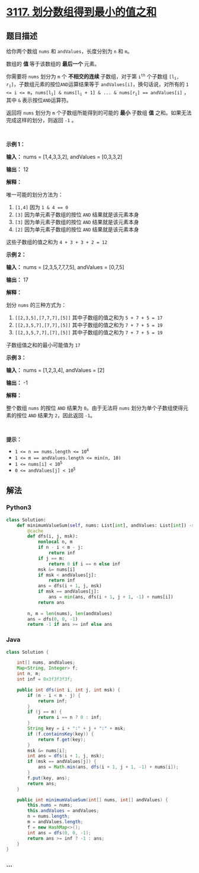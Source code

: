 # [3117. 划分数组得到最小的值之和](https://leetcode.cn/problems/minimum-sum-of-values-by-dividing-array)



## 题目描述

<!-- 这里写题目描述 -->

<p>给你两个数组 <code>nums</code> 和 <code>andValues</code>，长度分别为 <code>n</code> 和 <code>m</code>。</p>

<p>数组的 <strong>值 </strong>等于该数组的 <strong>最后一个 </strong>元素。</p>

<p>你需要将 <code>nums</code> 划分为 <code>m</code> 个 <strong>不相交的连续 </strong>子数组，对于第 <code>i<sup>th</sup></code> 个子数组 <code>[l<sub>i</sub>, r<sub>i</sub>]</code>，子数组元素的按位<code>AND</code>运算结果等于 <code>andValues[i]</code>，换句话说，对所有的 <code>1 &lt;= i &lt;= m</code>，<code>nums[l<sub>i</sub>] &amp; nums[l<sub>i</sub> + 1] &amp; ... &amp; nums[r<sub>i</sub>] == andValues[i]</code> ，其中 <code>&amp;</code> 表示按位<code>AND</code>运算符。</p>

<p>返回将 <code>nums</code> 划分为 <code>m</code> 个子数组所能得到的可能的 <strong>最小 </strong>子数组 <strong>值</strong> 之和。如果无法完成这样的划分，则返回 <code>-1</code> 。</p>

<p>&nbsp;</p>

<p><strong class="example">示例 1：</strong></p>

<div class="example-block">
<p><strong>输入：</strong> <span class="example-io">nums = [1,4,3,3,2], andValues = [0,3,3,2]</span></p>

<p><strong>输出：</strong> <span class="example-io">12</span></p>

<p><strong>解释：</strong></p>

<p>唯一可能的划分方法为：</p>

<ol>
	<li><code>[1,4]</code> 因为 <code>1 &amp; 4 == 0</code></li>
	<li><code>[3]</code> 因为单元素子数组的按位 <code>AND</code> 结果就是该元素本身</li>
	<li><code>[3]</code> 因为单元素子数组的按位 <code>AND</code> 结果就是该元素本身</li>
	<li><code>[2]</code> 因为单元素子数组的按位 <code>AND</code> 结果就是该元素本身</li>
</ol>

<p>这些子数组的值之和为 <code>4 + 3 + 3 + 2 = 12</code></p>
</div>

<p><strong class="example">示例 2：</strong></p>

<div class="example-block">
<p><strong>输入：</strong> <span class="example-io">nums = [2,3,5,7,7,7,5], andValues = [0,7,5]</span></p>

<p><strong>输出：</strong> <span class="example-io">17</span></p>

<p><strong>解释：</strong></p>

<p>划分 <code>nums</code> 的三种方式为：</p>

<ol>
	<li><code>[[2,3,5],[7,7,7],[5]]</code> 其中子数组的值之和为 <code>5 + 7 + 5 = 17</code></li>
	<li><code>[[2,3,5,7],[7,7],[5]]</code> 其中子数组的值之和为 <code>7 + 7 + 5 = 19</code></li>
	<li><code>[[2,3,5,7,7],[7],[5]]</code> 其中子数组的值之和为 <code>7 + 7 + 5 = 19</code></li>
</ol>

<p>子数组值之和的最小可能值为 <code>17</code></p>
</div>

<p><strong class="example">示例 3：</strong></p>

<div class="example-block">
<p><strong>输入：</strong> <span class="example-io">nums = [1,2,3,4], andValues = [2]</span></p>

<p><strong>输出：</strong> <span class="example-io">-1</span></p>

<p><strong>解释：</strong></p>

<p>整个数组 <code>nums</code> 的按位 <code>AND</code> 结果为 <code>0</code>。由于无法将 <code>nums</code> 划分为单个子数组使得元素的按位 <code>AND</code> 结果为 <code>2</code>，因此返回 <code>-1</code>。</p>
</div>

<p>&nbsp;</p>

<p><strong>提示：</strong></p>

<ul>
	<li><code>1 &lt;= n == nums.length &lt;= 10<sup>4</sup></code></li>
	<li><code>1 &lt;= m == andValues.length &lt;= min(n, 10)</code></li>
	<li><code>1 &lt;= nums[i] &lt; 10<sup>5</sup></code></li>
	<li><code>0 &lt;= andValues[j] &lt; 10<sup>5</sup></code></li>
</ul>


## 解法

<!-- 这里可写通用的实现逻辑 -->

<!-- tabs:start -->

### **Python3**

<!-- 这里可写当前语言的特殊实现逻辑 -->

```python
class Solution:
    def minimumValueSum(self, nums: List[int], andValues: List[int]) -> int:
        @cache
        def dfs(i, j, msk):
            nonlocal n, m
            if n - i < m - j:
                return inf
            if j == m:
                return 0 if i == n else inf
            msk &= nums[i]
            if msk < andValues[j]:
                return inf
            ans = dfs(i + 1, j, msk)
            if msk == andValues[j]:
                ans = min(ans, dfs(i + 1, j + 1, -1) + nums[i])
            return ans
        
        n, m = len(nums), len(andValues)
        ans = dfs(0, 0, -1)
        return -1 if ans >= inf else ans
```

### **Java**

<!-- 这里可写当前语言的特殊实现逻辑 -->

```java
class Solution {

    int[] nums, andValues;
    Map<String, Integer> f;
    int n, m;
    int inf = 0x3f3f3f3f;

    public int dfs(int i, int j, int msk) {
        if (n - i < m - j) {
            return inf;
        }
        if (j == m) {
            return i == n ? 0 : inf;
        }
        String key = i + ":" + j + ":" + msk;
        if (f.containsKey(key)) {
            return f.get(key);
        }
        msk &= nums[i];
        int ans = dfs(i + 1, j, msk);
        if (msk == andValues[j]) {
            ans = Math.min(ans, dfs(i + 1, j + 1, -1) + nums[i]);
        }
        f.put(key, ans);
        return ans;
    }

    public int minimumValueSum(int[] nums, int[] andValues) {
        this.nums = nums;
        this.andValues = andValues;
        n = nums.length;
        m = andValues.length;
        f = new HashMap<>();
        int ans = dfs(0, 0, -1);
        return ans >= inf ? -1 : ans;
    }
}
```

### **...**

```

```

<!-- tabs:end -->
